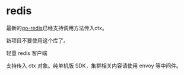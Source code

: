 # redis

最新的[go-redis](https://github.com/go-redis/redis)已经支持调用方法传入ctx。

新项目不要使用这个库了。

轻量 redis 客户端

支持传入 ctx 对象。纯单机版 SDK，集群相关内容请使用 envoy 等中间件。
